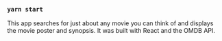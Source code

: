 ### `yarn start`

This app searches for just about any movie you can think of and displays the movie poster and synopsis. It was built with React and the OMDB API.

